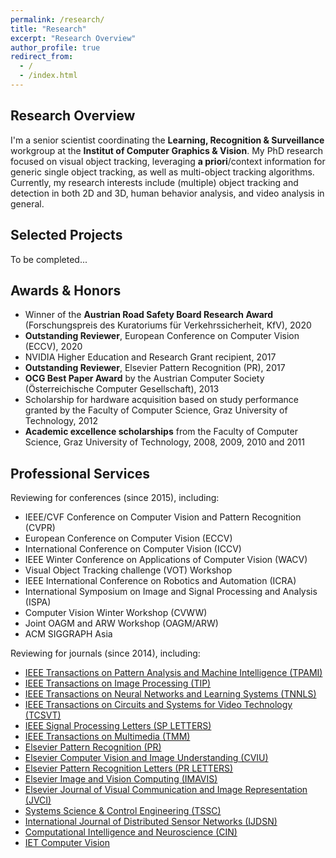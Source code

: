 ```yaml
---
permalink: /research/
title: "Research"
excerpt: "Research Overview"
author_profile: true
redirect_from: 
  - /
  - /index.html
---
```


## Research Overview
I'm a senior scientist coordinating the __Learning, Recognition & Surveillance__ workgroup at the __Institut of Computer Graphics & Vision__.
My PhD research focused on visual object tracking, leveraging __a priori__/context information for generic single object tracking, as well as multi-object tracking algorithms.
Currently, my research interests include (multiple) object tracking and detection in both 2D and 3D, human behavior analysis, and video analysis in general.


## Selected Projects
To be completed...


## Awards & Honors
* Winner of the **Austrian Road Safety Board Research Award** (Forschungspreis des Kuratoriums f&uuml;r Verkehrssicherheit, KfV), 2020
* **Outstanding Reviewer**, European Conference on Computer Vision (ECCV), 2020
* NVIDIA Higher Education and Research Grant recipient, 2017
* **Outstanding Reviewer**, Elsevier Pattern Recognition (PR), 2017
* **OCG Best Paper Award** by the Austrian Computer Society (&Ouml;sterreichische Computer Gesellschaft), 2013
* Scholarship for hardware acquisition based on study performance granted by the Faculty of Computer Science, Graz University of Technology, 2012
* **Academic excellence scholarships** from the Faculty of Computer Science, Graz University of Technology, 2008, 2009, 2010 and 2011


## Professional Services
Reviewing for conferences (since 2015), including:
* IEEE/CVF Conference on Computer Vision and Pattern Recognition (CVPR)
* European Conference on Computer Vision (ECCV)
* International Conference on Computer Vision (ICCV)
* IEEE Winter Conference on Applications of Computer Vision (WACV)
* Visual Object Tracking challenge (VOT) Workshop
* IEEE International Conference on Robotics and Automation (ICRA)
* International Symposium on Image and Signal Processing and Analysis (ISPA)
* Computer Vision Winter Workshop (CVWW)
* Joint OAGM and ARW Workshop (OAGM/ARW)
* ACM SIGGRAPH Asia

Reviewing for journals (since 2014), including:
* [IEEE Transactions on Pattern Analysis and Machine Intelligence (TPAMI)](https://ieeexplore.ieee.org/xpl/RecentIssue.jsp?punumber=34)
* [IEEE Transactions on Image Processing (TIP)](https://ieeexplore.ieee.org/xpl/RecentIssue.jsp?punumber=83)
* [IEEE Transactions on Neural Networks and Learning Systems (TNNLS)](https://ieeexplore.ieee.org/xpl/RecentIssue.jsp?punumber=5962385)
* [IEEE Transactions on Circuits and Systems for Video Technology (TCSVT)](https://ieeexplore.ieee.org/xpl/RecentIssue.jsp?punumber=76)
* [IEEE Signal Processing Letters (SP LETTERS)](https://signalprocessingsociety.org/publications-resources/ieee-signal-processing-letters)
* [IEEE Transactions on Multimedia (TMM)](https://ieeexplore.ieee.org/xpl/RecentIssue.jsp?punumber=6046)
* [Elsevier Pattern Recognition (PR)](https://www.journals.elsevier.com/pattern-recognition)
* [Elsevier Computer Vision and Image Understanding (CVIU)](https://www.journals.elsevier.com/computer-vision-and-image-understanding)
* [Elsevier Pattern Recognition Letters (PR LETTERS)](https://www.journals.elsevier.com/pattern-recognition-letters)
* [Elsevier Image and Vision Computing (IMAVIS)](https://www.journals.elsevier.com/image-and-vision-computing)
* [Elsevier Journal of Visual Communication and Image Representation (JVCI)](https://www.journals.elsevier.com/journal-of-visual-communication-and-image-representation)
* [Systems Science & Control Engineering (TSSC)](https://www.tandfonline.com/action/journalInformation?journalCode=tssc20)
* [International Journal of Distributed Sensor Networks (IJDSN)](https://journals.sagepub.com/home/dsn)
* [Computational Intelligence and Neuroscience (CIN)](https://www.hindawi.com/journals/cin)
* [IET Computer Vision](https://ieeexplore.ieee.org/xpl/RecentIssue.jsp?punumber=4159597)
